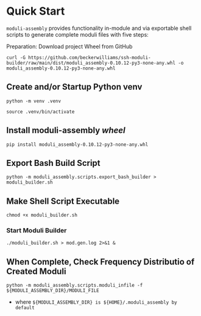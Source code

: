 # Quick Start

`moduli-assembly` provides functionality in-module and via exportable shell scripts to generate complete moduli files
with
five steps:

Preparation: Download project Wheel from GitHub

`curl -G
https://github.com/beckerwilliams/ssh-moduli-builder/raw/main/dist/moduli_assembly-0.10.12-py3-none-any.whl
-o moduli_assembly-0.10.12-py3-none-any.whl`

## Create and/or Startup Python venv

`python -m venv .venv`

`source .venv/bin/activate`

## Install moduli-assembly _wheel_

`pip install moduli_assembly-0.10.12-py3-none-any.whl`

## Export Bash Build Script

`python -m moduli_assembly.scripts.export_bash_builder > moduli_builder.sh`

## Make Shell Script Executable

`chmod +x moduli_builder.sh`

### Start Moduli Builder

`./moduli_builder.sh > mod.gen.log 2>&1 &`

## When Complete, Check Frequency Distributio of Created Moduli

`python -m moduli_assembly.scripts.moduli_infile -f ${MODULI_ASSEMBLY_DIR}/MODULI_FILE`

- where `${MODULI_ASSEMBLY_DIR} is ${HOME}/.moduli_assembly by default`



